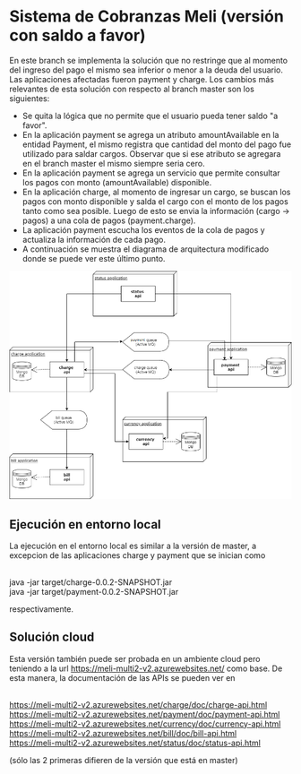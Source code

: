 # Sistema de Cobranzas Meli (versión con saldo a favor) 

En este branch se implementa la solución que no restringe que al momento del ingreso del pago el mismo sea inferior o menor a la deuda del usuario. Las aplicaciones afectadas fueron payment y charge.
Los cambios más relevantes de esta solución con respecto al branch master son los siguientes:
* Se quita la lógica que no permite que el usuario pueda tener saldo "a favor".
* En la aplicación payment se agrega un atributo amountAvailable en la entidad Payment, el mismo registra que cantidad del monto del pago fue utilizado para saldar cargos. Observar que si ese atributo se agregara en el branch master el mismo siempre seria cero.
* En la aplicación payment se agrega un servicio que permite consultar los pagos con monto (amountAvailable) disponible.
* En la aplicación charge, al momento de ingresar un cargo, se buscan los pagos con monto disponible y salda el cargo con el monto de los pagos tanto como sea posible. Luego de esto se envia la información (cargo -> pagos) a una cola de pagos (payment.charge).
* La aplicación payment escucha los eventos de la cola de pagos y actualiza la información de cada pago.
* A continuación se muestra el diagrama de arquitectura modificado donde se puede ver este último punto.

![alt text](https://github.com/diejavrom/ejerciciomeli/blob/v2/melisystem.png)

## Ejecución en entorno local

La ejecución en el entorno local es similar a la versión de master, a excepcion de las aplicaciones charge y payment que se inician como

<br>java -jar target/charge-0.0.2-SNAPSHOT.jar
<br>java -jar target/payment-0.0.2-SNAPSHOT.jar

respectivamente.

## Solución cloud

Esta versión también puede ser probada en un ambiente cloud pero teniendo a la url https://meli-multi2-v2.azurewebsites.net/ como base. De esta manera, la documentación de las APIs se pueden ver en 

<br>https://meli-multi2-v2.azurewebsites.net/charge/doc/charge-api.html
<br>https://meli-multi2-v2.azurewebsites.net/payment/doc/payment-api.html
<br>https://meli-multi2-v2.azurewebsites.net/currency/doc/currency-api.html
<br>https://meli-multi2-v2.azurewebsites.net/bill/doc/bill-api.html
<br>https://meli-multi2-v2.azurewebsites.net/status/doc/status-api.html

(sólo las 2 primeras difieren de la versión que está en master)
